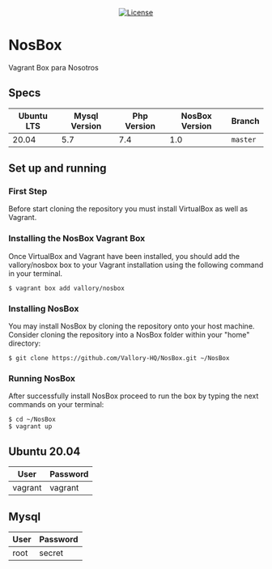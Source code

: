 <p align="center">
<a href="https://packagist.org/packages/vallory/nosbox"><img src="https://img.shields.io/badge/license-MIT-success" alt="License"> </a>
</p>

# NosBox

Vagrant Box para Nosotros

## Specs
| Ubuntu LTS | Mysql Version | Php Version | NosBox Version | Branch
| -----------| -----------   | ----------- | -----------    | -----------
| 20.04      | 5.7           | 7.4         | 1.0            | `master`

## Set up and running

### First Step

Before start cloning the repository you must install VirtualBox as well as Vagrant.

### Installing the NosBox Vagrant Box

Once VirtualBox and Vagrant have been installed, you should add the vallory/nosbox box to your Vagrant installation using the following command in your terminal.

```
$ vagrant box add vallory/nosbox
```

### Installing NosBox

You may install NosBox by cloning the repository onto your host machine. Consider cloning the repository into a NosBox folder within your "home" directory:

```
$ git clone https://github.com/Vallory-HQ/NosBox.git ~/NosBox
```

### Running NosBox

After successfully install NosBox proceed to run the box by typing the next commands on your terminal:

```
$ cd ~/NosBox
$ vagrant up
```

## Ubuntu 20.04
| User    | Password |
| ------- | -------- |
| vagrant | vagrant  |

## Mysql
| User    | Password |
| ------- | -------- |
| root    | secret   |
